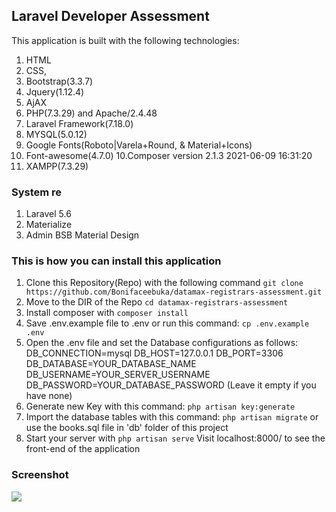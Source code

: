 ## Laravel Developer Assessment
This application is built with the following technologies:
1. HTML
2. CSS,
3. Bootstrap(3.3.7)
4. Jquery(1.12.4)
5. AjAX
6. PHP(7.3.29) and Apache/2.4.48
7. Laravel Framework(7.18.0)
7. MYSQL(5.0.12)
8. Google Fonts(Roboto|Varela+Round, & Material+Icons)
9. Font-awesome(4.7.0)
10.Composer version 2.1.3 2021-06-09 16:31:20
11. XAMPP(7.3.29)

### System re
1. Laravel 5.6
2. Materialize
3. Admin BSB Material Design


### This is how you can install this application
1. Clone this Repository(Repo) with the following command `git clone https://github.com/Bonifaceebuka/datamax-registrars-assessment.git`
2. Move to the DIR of the Repo `cd datamax-registrars-assessment`
3. Install composer with `composer install`
4. Save .env.example file to .env or run this command: `cp .env.example .env`
5.	Open the .env file and set the Database configurations as follows:
	DB_CONNECTION=mysql
	DB_HOST=127.0.0.1
	DB_PORT=3306
	DB_DATABASE=YOUR_DATABASE_NAME
	DB_USERNAME=YOUR_SERVER_USERNAME
	DB_PASSWORD=YOUR_DATABASE_PASSWORD (Leave it empty if you have none)
6. Generate new Key with this command: `php artisan key:generate`
7. Import the database tables with this command: `php artisan migrate` or use the books.sql file in 'db' folder of this project
8. Start your server with `php artisan serve`
	Visit localhost:8000/ to see the front-end of the application


### Screenshot

<img src="https://github.com/parvez-git/real-estate/blob/master/public/demo/home.jpg">